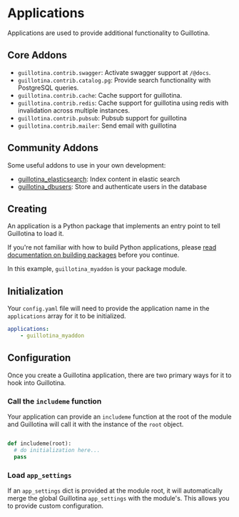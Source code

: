 # Applications

Applications are used to provide additional functionality to Guillotina.


## Core Addons

- `guillotina.contrib.swagger`: Activate swagger support at `/@docs`.
- `guillotina.contrib.catalog.pg`: Provide search functionality with PostgreSQL queries.
- `guillotina.contrib.cache`: Cache support for guillotina.
- `guillotina.contrib.redis`: Cache support for guillotina using redis with invalidation across multiple instances.
- `guillotina.contrib.pubsub`: Pubsub support for guillotina
- `guillotina.contrib.mailer`: Send email with guillotina


## Community Addons

Some useful addons to use in your own development:

- [guillotina_elasticsearch](https://github.com/guillotinaweb/guillotina_elasticsearch/): Index content in elastic search
- [guillotina_dbusers](https://github.com/guillotinaweb/guillotina_dbusers): Store and authenticate users in the database


## Creating

An application is a Python package that implements an entry point to tell Guillotina
to load it.

If you're not familiar with how to build Python applications, please
[read documentation on building packages](https://python-packaging.readthedocs.io/en/latest/)
before you continue.

In this example, `guillotina_myaddon` is your package module.


## Initialization

Your `config.yaml` file will need to provide the application name in the
`applications` array for it to be initialized.


```yaml
applications:
    - guillotina_myaddon

```


## Configuration

Once you create a Guillotina application, there are two primary ways for it
to hook into Guillotina.


### Call the `includeme` function

Your application can provide an `includeme` function at the root of the module
and Guillotina will call it with the instance of the `root` object.

```python

def includeme(root):
  # do initialization here...
  pass
```

### Load `app_settings`

If an `app_settings` dict is provided at the module root, it will automatically
merge the global Guillotina `app_settings` with the module's. This allows you
to provide custom configuration.
